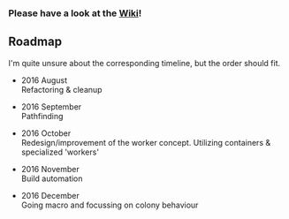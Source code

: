 ### __Please have a look at the [Wiki](https://github.com/cyberblast/screeps.behaviour-action-pattern/wiki)!__

## Roadmap

I'm quite unsure about the corresponding timeline, but the order should fit. 

* 2016 August  
  Refactoring & cleanup

* 2016 September  
  Pathfinding

* 2016 October  
  Redesign/improvement of the worker concept. Utilizing containers & specialized 'workers'

* 2016 November  
  Build automation

* 2016 December  
  Going macro and focussing on colony behaviour
